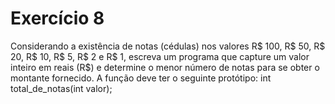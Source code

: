 # Exercício 8

Considerando a existência de notas (cédulas) nos valores R$ 100, R$ 50, R$ 20, R$ 10,
R$ 5, R$ 2 e R$ 1, escreva um programa que capture um valor inteiro em reais (R$) e
determine o menor número de notas para se obter o montante fornecido. A função deve
ter o seguinte protótipo:
int total_de_notas(int valor);